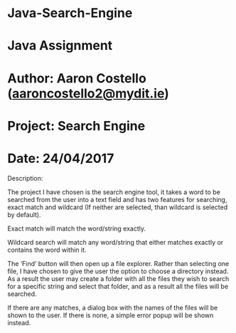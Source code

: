 # Java-Search-Engine
# Java Assignment
# Author: Aaron Costello (aaroncostello2@mydit.ie)
# Project: Search Engine
# Date: 24/04/2017


Description:
	
The project I have chosen is the search engine tool, it takes a word to be searched from the user into a text field and has two features for searching, exact match and wildcard (If neither are selected, than wildcard is selected by default).

Exact match will match the word/string exactly.

Wildcard search will match any word/string that either matches exactly or contains the word within it.

The ‘Find’ button will then open up a file explorer. Rather than selecting one file, I have chosen to give the user the option to choose a directory instead. As a result the user may create a folder with all the files they wish to search for a specific string and select that folder, and as a result all the files will be searched.

If there are any matches, a dialog box with the names of the files will be shown to the user. If there is none, a simple error popup will be shown instead.
